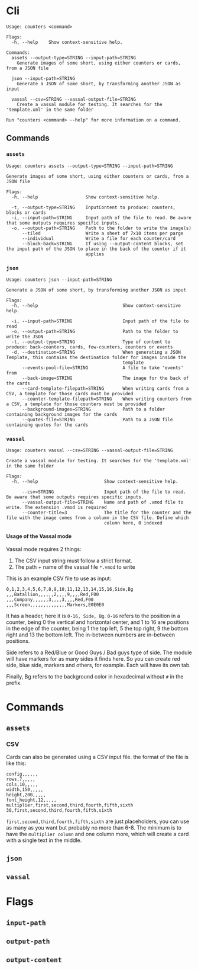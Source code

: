 # Cli

```shell
Usage: counters <command>

Flags:
  -h, --help    Show context-sensitive help.

Commands:
  assets --output-type=STRING --input-path=STRING
    Generate images of some short, using either counters or cards, from a JSON file

  json --input-path=STRING
    Generate a JSON of some short, by transforming another JSON as input

  vassal --csv=STRING --vassal-output-file=STRING
    Create a vassal module for testing. It searches for the 'template.xml' in the same folder

Run "counters <command> --help" for more information on a command.
```

## Commands

### `assets`

```shell
Usage: counters assets --output-type=STRING --input-path=STRING

Generate images of some short, using either counters or cards, from a JSON file

Flags:
  -h, --help                  Show context-sensitive help.

  -t, --output-type=STRING    InputContent to produce: counters, blocks or cards
  -i, --input-path=STRING     Input path of the file to read. Be aware that some outputs requires specific inputs.
  -o, --output-path=STRING    Path to the folder to write the image(s)
      --tiled                 Write a sheet of 7x10 items per parge
      --individual            Write a file for each counter/card
      --block-back=STRING     If using --output-content blocks, set the input path of the JSON to place in the back of the counter if it
                              applies
```

### `json`

```shell
Usage: counters json --input-path=STRING

Generate a JSON of some short, by transforming another JSON as input

Flags:
  -h, --help                                Show context-sensitive help.

  -i, --input-path=STRING                   Input path of the file to read
  -o, --output-path=STRING                  Path to the folder to write the JSON
  -t, --output-type=STRING                  Type of content to produce: back-counters, cards, fow-counters, counters or events
  -d, --destination=STRING                  When generating a JSON Template, this contains the destination folder for images inside the
                                            template
      --events-pool-file=STRING             A file to take 'events' from
      --back-image=STRING                   The image for the back of the cards
      --card-template-filepath=STRING       When writing cards from a CSV, a template for those cards must be provided
      --counter-template-filepath=STRING    When writing counters from a CSV, a template for those counters must be provided
      --background-images=STRING            Path to a folder containing background images for the cards
      --quotes-file=STRING                  Path to a JSON file containing quotes for the cards
```

### `vassal`

```shell
Usage: counters vassal --csv=STRING --vassal-output-file=STRING

Create a vassal module for testing. It searches for the 'template.xml' in the same folder

Flags:
  -h, --help                         Show context-sensitive help.

      --csv=STRING                   Input path of the file to read. Be aware that some outputs requires specific inputs.
      --vassal-output-file=STRING    Name and path of .vmod file to write. The extension .vmod is required
      --counter-title=3              The title for the counter and the file with the image comes from a column in the CSV file. Define which
                                     column here, 0 indexed
```

#### Usage of the Vassal mode

Vassal mode requires 2 things:

1. The CSV input string must follow a strict format.
2. The path + name of the vassal file `*.vmod` to write

This is an example CSV file to use as input:

```csv
0,1,2,3,4,5,6,7,8,9,10,11,12,13,14,15,16,Side,Bg
,,,Batallion,,,,,,2,,,,9,,,,Red,F00
,,,Company,,,,,,3,,,,3,,,,Red,F00
,,,Screen,,,,,,,,,,,,,,Markers,E0E0E0
```

It has a header, here it is `0-16, Side, Bg`. `0-16` refers to the position in a counter, being 0 the vertical and
horizontal center, and 1 to 16 are positions in the edge of the counter, being 1 the top left, 5 the top right,
9 the bottom right and 13 the bottom left. The in-between numbers are in-between positions.

Side refers to a Red/Blue or Good Guys / Bad guys type of side. The module will have markers for as many sides it finds
here. So you can create red side, blue side, markers and others, for example. Each will have its own tab.

Finally, Bg refers to the background color in hexadecimal without `#` in the prefix.

# Commands

## `assets`

### CSV

Cards can also be generated using a CSV input file. the format of the file is like this:

```csv
config,,,,,,
rows,7,,,,,
cols,10,,,,,
width,150,,,,,
height,200,,,,,
font_height,12,,,,,
multiplier,first,second,third,fourth,fifth,sixth
30,first,second,third,fourth,fifth,sixth
```

`first,second,third,fourth,fifth,sixth` are just placeholders, you can use as many as you want but probably no more than 6-8. The minimum is to have the `multiplier column` and one column more, which will create a card with a single text in the middle.

## `json`

## `vassal`

# Flags

## `input-path`

## `output-path`

## `output-content`
